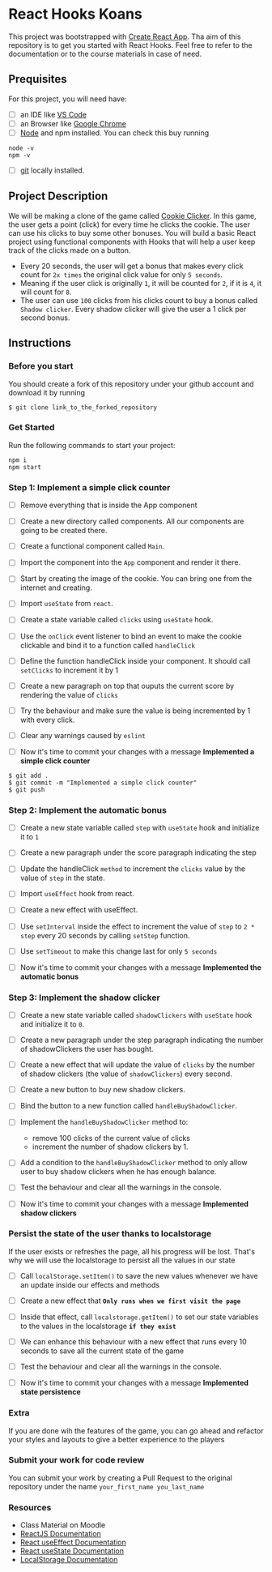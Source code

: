 # React Hooks Koans

This project was bootstrapped with [Create React App](https://github.com/facebook/create-react-app).
Tha aim of this repository is to get you started with React Hooks. Feel free to refer to the documentation or to the course materials in case of need.

## Prequisites
For this project, you will need have:
- [ ] an IDE like [VS Code](https://code.visualstudio.com/Download)
- [ ] an Browser like [Google Chrome](https://www.google.com/chrome/?brand=BNSD&gclid=CjwKCAiAlfqOBhAeEiwAYi43F-MdtK2HPyL25HDzyxniZfeuqPz6cuFbaAe1SR6Biilmr5XOs6JckRoCnukQAvD_BwE&gclsrc=aw.ds)
- [ ] [Node](https://nodejs.org/en/) and npm installed.
You can check this buy running
```
node -v
npm -v
``` 
- [ ] [git](https://git-scm.com/downloads) locally installed.

## Project Description
We will be making a clone of the game called [Cookie Clicker](https://orteil.dashnet.org/cookieclicker/). In this game, the user gets a point (click) for every time he clicks the cookie. The user can use his clicks to buy some other bonuses. 
You will build a basic React project using functional components with Hooks that will help a user keep track of the clicks made on a button.

- Every 20 seconds, the user will get a bonus that makes every click count for `2x times` the original click value for only `5 seconds`.
- Meaning if the user click is originally `1`, it will be counted for `2`, if it is `4`, it will count for `8`.
- The user can use `100` clicks from his clicks count to buy a bonus called `Shadow clicker`. Every shadow clicker will give the user a 1 click per second bonus.  
## Instructions

### Before you start
You should create a fork of this repository under your github account and download it by running
```
$ git clone link_to_the_forked_repository
```

### Get Started
Run the following commands to start your project:
```
npm i
npm start
```

### Step 1: Implement a simple click counter

- [ ] Remove everything that is inside the App component
- [ ] Create a new directory called components. All our components are going to be created there.
- [ ] Create a functional component called `Main`.
- [ ] Import the component into the `App` component and render it there.
- [ ] Start by creating the image of the cookie. You can bring one from the internet and creating.
- [ ] Import `useState` from `react`.
- [ ] Create a state variable called `clicks` using `useState` hook.
- [ ] Use the `onClick` event listener to bind an event to make the cookie clickable and bind it to a function called `handleClick`
- [ ] Define the function handleClick inside your component. It should call `setClicks` to increment it by 1
- [ ] Create a new paragraph on top that ouputs the current score by rendering the value of `clicks`
- [ ] Try the behaviour and make sure the value is being incremented by 1 with every click.
- [ ] Clear any warnings caused by `eslint`

- [ ] Now it's time to commit your changes with a message **Implemented a simple click counter**
```
$ git add .
$ git commit -m "Implemented a simple click counter"
$ git push
```

### Step 2: Implement the automatic bonus

- [ ] Create a new state variable called `step` with `useState` hook and initialize it to `1`
- [ ] Create a new paragraph under the score paragraph indicating the step
- [ ] Update the handleClick `method` to increment the `clicks` value by the value of `step` in the state.
- [ ] Import `useEffect` hook from react.
- [ ] Create a new effect with useEffect.
- [ ] Use `setInterval` inside the effect to increment the value of `step` to `2 * step` every 20 seconds by calling `setStep` function.
- [ ] Use `setTimeout` to make this change last for only `5 seconds`

- [ ] Now it's time to commit your changes with a message **Implemented the automatic bonus**

### Step 3: Implement the shadow clicker

- [ ] Create a new state variable called `shadowClickers` with `useState` hook and initialize it to `0`.
- [ ] Create a new paragraph under the step paragraph indicating the number of shadowClickers the user has bought.
- [ ] Create a new effect that will update the value of `clicks` by the number of shadow clickers (the value of `shadowClickers`) every second.
- [ ] Create a new button to buy new shadow clickers.
- [ ] Bind the button to a new function called `handleBuyShadowClicker`.
- [ ] Implement the `handleBuyShadowClicker` method to:
    - remove 100 clicks of the current value of clicks
    - increment the number of shadow clickers by 1.
- [ ] Add a condition to the `handleBuyShadowClicker` method to only allow user to buy shadow clickers when he has enough balance.
- [ ] Test the behaviour and clear all the warnings in the console.

- [ ] Now it's time to commit your changes with a message **Implemented shadow clickers**

### Persist the state of the user thanks to localstorage

If the user exists or refreshes the page, all his progress will be lost. That's why we will use the localstorage to persist all the values in our state

- [ ] Call `localStorage.setItem()` to save the new values whenever we have an update inside our effects and methods
- [ ] Create a new effect that **`Only runs when we first visit the page`**
- [ ] Inside that effect, call `localstorage.getItem()` to set our state variables to the values in the localstorage **`if they exist`**
- [ ] We can enhance this behaviour with a new effect that runs every 10 seconds to save all the current state of the game

- [ ] Test the behaviour and clear all the warnings in the console.

- [ ] Now it's time to commit your changes with a message **Implemented state persistence**

### Extra

If you are done wih the features of the game, you can go ahead and refactor your styles and layouts to give a better experience to the players

### Submit your work for code review

You can submit your work by creating a Pull Request to the original repository under the name `your_first_name you_last_name`

### Resources

- Class Material on Moodle
- [ReactJS Documentation](https://git-scm.com/downloads)
- [React useEffect Documentation](https://reactjs.org/docs/hooks-effect.html)
- [React useState Documentation](https://reactjs.org/docs/hooks-state.html)
- [LocalStorage Documentation](https://developer.mozilla.org/en-US/docs/Web/API/Window/localStorage)